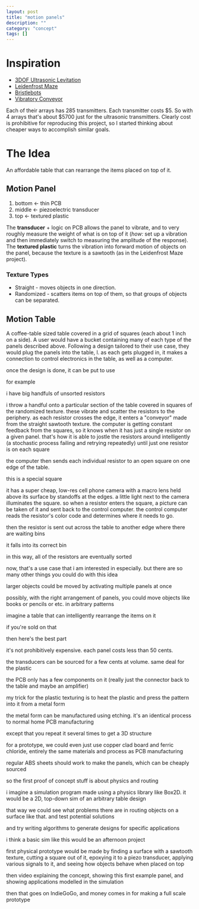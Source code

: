 ```yaml
---
layout: post
title: "motion panels"
description: ""
category: "concept"
tags: []
---
```


# Inspiration

* [3DOF Ultrasonic Levitation](http://96ochiai.ws/3DOFacoustic)
* [Leidenfrost Maze](http://youtube.com/watch?v=vPZ7sx3EwUY)
* [Bristlebots](http://www.youtube.com/watch?v=rUSTXUis_ys)
* [Vibratory Conveyor](http://www.youtube.com/watch?v=0eDWGMLf8dQ)

Each of their arrays has 285 transmitters. Each transmitter costs $5. So with 4 arrays that's about $5700 just for the ultrasonic transmitters.  Clearly cost is prohibitive for reproducing this project, so I started thinking about cheaper ways to accomplish similar goals.  

# The Idea

An affordable table that can rearrange the items placed on top of it.  

## Motion Panel

1. bottom <- thin PCB  
2. middle <- piezoelectric transducer  
3. top <- textured plastic  

The __transducer__ + logic on PCB allows the panel to vibrate, and to very roughly measure the weight of what is on top of it (_how:_ set up a vibration and then immediately switch to measuring the amplitude of the response).  The __textured plastic__ turns the vibration into forward motion of objects on the panel, because the texture is a sawtooth (as in the Leidenfrost Maze project).  

### Texture Types

* Straight - moves objects in one direction.
* Randomized - scatters items on top of them, so that groups of objects can be separated.

## Motion Table

A coffee-table sized table covered in a grid of squares (each about 1 inch on a side). A user would have a bucket containing many of each type of the panels described above.  Following a design tailored to their use case, they would plug the panels into the table, l. as each gets plugged in, it makes a connection to control electronics in the table, as well as a computer.  

once the design is done, it can be put to use  

for example  

i have big handfuls of unsorted resistors  

i throw a handful onto a particular section of the table covered in squares of the randomized texture. these vibrate and scatter the resistors to the periphery. as each resistor crosses the edge, it enters a "conveyor" made from the straight sawtooth texture. the computer is getting constant feedback from the squares, so it knows when it has just a single resistor on a given panel. that's how it is able to jostle the resistors around intelligently (a stochastic process failing and retrying repeatedly) until just one resistor is on each square  

the computer then sends each individual resistor to an open square on one edge of the table.  

this is a special square  

it has a super cheap, low-res cell phone camera with a macro lens held above its surface by standoffs at the edges. a little light next to the camera illuminates the square. so when a resistor enters the square, a picture can be taken of it and sent back to the control computer. the control computer reads the resistor's color code and determines where it needs to go.  

then the resistor is sent out across the table to another edge where there are waiting bins  

it falls into its correct bin  

in this way, all of the resistors are eventually sorted  

now, that's a use case that i am interested in especially. but there are so many other things you could do with this idea  

larger objects could be moved by activating multiple panels at once  

possibly, with the right arrangement of panels, you could move objects like books or pencils or etc. in arbitrary patterns  

imagine a table that can intelligently rearrange the items on it  

if you're sold on that  

then here's the best part  

it's not prohibitively expensive. each panel costs less than 50 cents.  

the transducers can be sourced for a few cents at volume. same deal for the plastic  

the PCB only has a few components on it (really just the connector back to the table and maybe an amplifier)  

my trick for the plastic texturing is to heat the plastic and press the pattern into it from a metal form  

the metal form can be manufactured using etching. it's an identical process to normal home PCB manufacturing  

except that you repeat it several times to get a 3D structure  

for a prototype, we could even just use copper clad board and ferric chloride, entirely the same materials and process as PCB manufacturing  

regular ABS sheets should work to make the panels, which can be cheaply sourced  

so the first proof of concept stuff is about physics and routing  

i imagine a simulation program made using a physics library like Box2D. it would be a 2D, top-down sim of an arbitrary table design  

that way we could see what problems there are in routing objects on a surface like that. and test potential solutions  

and try writing algorithms to generate designs for specific applications  

i think a basic sim like this would be an afternoon project  

first physical prototype would be made by finding a surface with a sawtooth texture, cutting a square out of it, epoxying it to a piezo transducer, applying various signals to it, and seeing how objects behave when placed on top  

then video explaining the concept, showing this first example panel, and showing applications modelled in the simulation  

then that goes on IndieGoGo, and money comes in for making a full scale prototype
